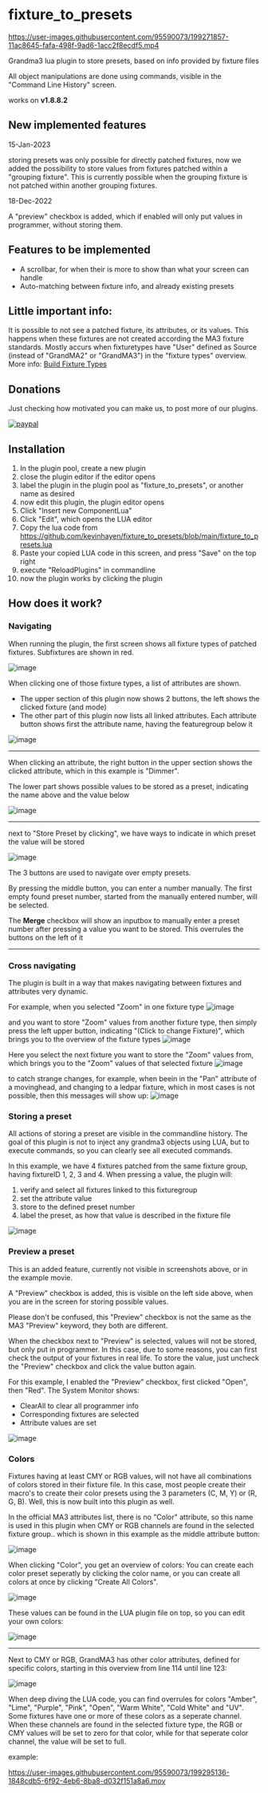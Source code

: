 # fixture_to_presets

https://user-images.githubusercontent.com/95590073/199271857-11ac8645-fafa-498f-9ad6-1acc2f8ecdf5.mp4

Grandma3 lua plugin to store presets, based on info provided by fixture files

All object manipulations are done using commands, visible in the "Command Line History" screen.

works on **v1.8.8.2**

## New implemented features
15-Jan-2023

storing presets was only possible for directly patched fixtures, now we added the possibility to store values from fixtures patched within a "grouping fixture". This is currently possible when the grouping fixture is not patched within another grouping fixtures.

18-Dec-2022

A "preview" checkbox is added, which if enabled will only put values in programmer, without storing them.

## Features to be implemented

- A scrollbar, for when their is more to show than what your screen can handle
- Auto-matching between fixture info, and already existing presets

## Little important info:
It is possible to not see a patched fixture, its attributes, or its values. This happens when these fixtures are not created according the MA3 fixture standards. Mostly accurs when fixturetypes have "User" defined as Source (instead of "GrandMA2" or "GrandMA3") in the "fixture types" overview. More info: [Build Fixture Types](https://help2.malighting.com/Page/grandMA3/ft_build/en)

## Donations

Just checking how motivated you can make us, to post more of our plugins.

[![paypal](https://www.paypalobjects.com/en_US/i/btn/btn_donateCC_LG.gif)](https://www.paypal.com/donate/?hosted_button_id=DYYUK9H8NLV28)

## Installation

1. In the plugin pool, create a new plugin
2. close the plugin editor if the editor opens
3. label the plugin in the plugin pool as "fixture_to_presets", or another name as desired
4. now edit this plugin, the plugin editor opens
5. Click "Insert new ComponentLua"
6. Click "Edit", which opens the LUA editor
7. Copy the lua code from https://github.com/kevinhayen/fixture_to_presets/blob/main/fixture_to_presets.lua
8. Paste your copied LUA code in this screen, and press "Save" on the top right
9. execute "ReloadPlugins" in commandline
10. now the plugin works by clicking the plugin

## How does it work?

### Navigating

When running the plugin, the first screen shows all fixture types of patched fixtures. Subfixtures are shown in red.

![image](https://user-images.githubusercontent.com/95590073/199273784-42c2c9a8-90d7-4332-9478-f53d20b1c31d.png)

When clicking one of those fixture types, a list of attributes are shown.
- The upper section of this plugin now shows 2 buttons, the left shows the clicked fixture (and mode)
- The other part of this plugin now lists all linked attributes. Each attribute button shows first the attribute name, having the featuregroup below it

![image](https://user-images.githubusercontent.com/95590073/199276903-4d0eb1be-67bb-4074-b890-384964fba042.png)

---------

When clicking an attribute, the right button in the upper section shows the clicked attribute, which in this example is "Dimmer".

The lower part shows possible values to be stored as a preset, indicating the name above and the value below

![image](https://user-images.githubusercontent.com/95590073/199278078-c7d06bde-3377-4a9b-9341-906d91fb2ec6.png)

---

next to "Store Preset by clicking", we have ways to indicate in which preset the value will be stored

![image](https://user-images.githubusercontent.com/95590073/199311746-71ba0f02-e071-4fb2-a040-af279d8ff4a1.png)

The 3 buttons are used to navigate over empty presets. 

By pressing the middle button, you can enter a number manually. The first empty found preset number, started from the manually entered number, will be selected.

The **Merge** checkbox will show an inputbox to manually enter a preset number after pressing a value you want to be stored. This overrules the buttons on the left of it

---

### Cross navigating

The plugin is built in a way that makes navigating between fixtures and attributes very dynamic.

For example, when you selected "Zoom" in one fixture type
![image](https://user-images.githubusercontent.com/95590073/199284906-25bf4961-46d9-4fd0-8069-1ee371a91f84.png)

and you want to store "Zoom" values from another fixture type, then simply press the left upper button, indicating "(Click to change Fixture)", which brings you to the overview of the fixture types
![image](https://user-images.githubusercontent.com/95590073/199285196-37669a04-4b9a-40e3-a54b-673163fedb74.png)

Here you select the next fixture you want to store the "Zoom" values from, which brings you to the "Zoom" values of that selected fixture
![image](https://user-images.githubusercontent.com/95590073/199285538-733fcab9-8589-4d58-8863-81dfc2bea0d1.png)

to catch strange changes, for example, when beein in the "Pan" attribute of a movinghead, and changing to a ledpar fixture, which in most cases is not possible, then this messages will show up:
![image](https://user-images.githubusercontent.com/95590073/199286615-2f122e21-2f75-4dd0-a865-84a0e43a38e0.png)

### Storing a preset

All actions of storing a preset are visible in the commandline history. The goal of this plugin is not to inject any grandma3 objects using LUA, but to execute commands, so you can clearly see all executed commands.

In this example, we have 4 fixtures patched from the same fixture group, having fixtureID 1, 2, 3 and 4.
When pressing a value, the plugin will:
1. verify and select all fixtures linked to this fixturegroup
2. set the attribute value
3. store to the defined preset number
4. label the preset, as how that value is described in the fixture file

![image](https://user-images.githubusercontent.com/95590073/199282427-de652418-cef3-4435-a12c-5a6c138c470d.png)

### Preview a preset

This is an added feature, currently not visible in screenshots above, or in the example movie.

A "Preview" checkbox is added, this is visible on the left side above, when you are in the screen for storing possible values.

Please don't be confused, this "Preview" checkbox is not the same as the MA3 "Preview" keyword, they both are different.

When the checkbox next to "Preview" is selected, values will not be stored, but only put in programmer. In this case, due to some reasons, you can first check the output of your fixtures in real life. To store the value, just uncheck the "Preview" checkbox and click the value button again.

For this example, I enabled the "Preview" checkbox, first clicked "Open", then "Red". The System Monitor shows:
- ClearAll to clear all programmer info
- Corresponding fixtures are selected
- Attribute values are set

![image](https://user-images.githubusercontent.com/95590073/208323516-b20610a2-182d-45f8-8d8c-a40d8bac4b74.png)

### Colors

Fixtures having at least CMY or RGB values, will not have all combinations of colors stored in their fixture file.
In this case, most people create their macro's to create their color presets using the 3 parameters (C, M, Y) or (R, G, B).
Well, this is now built into this plugin as well.

In the official MA3 attributes list, there is no "Color" attribute, so this name is used in this plugin when CMY or RGB channels are found in the selected fixture group.. which is shown in this example as the middle attribute button:

![image](https://user-images.githubusercontent.com/95590073/199290248-614fa4dc-7825-4ce2-80d5-bf57f7cee493.png)

When clicking "Color", you get an overview of colors:
You can create each color preset seperatly by clicking the color name, or you can create all colors at once by clicking "Create All Colors".

![image](https://user-images.githubusercontent.com/95590073/199290491-5bc91606-deb0-44f9-8e3e-566e59dd3d21.png)

These values can be found in the LUA plugin file on top, so you can edit your own colors:

![image](https://user-images.githubusercontent.com/95590073/199290814-c22a91d5-14d2-46c0-bc0f-bbd5578cf6f4.png)

---

Next to CMY or RGB, GrandMA3 has other color attributes, defined for specific colors, starting in this overview from line 114 until line 123:

![image](https://user-images.githubusercontent.com/95590073/199293185-7d03859b-3200-4eec-9677-c36c1da40d2a.png)

When deep diving the LUA code, you can find overrules for colors "Amber", "Lime", "Purple", "Pink", "Open", "Warm White", "Cold White" and "UV". Some fixtures have one or more of these colors as a seperate channel. When these channels are found in the selected fixture type, the RGB or CMY values will be set to zero for that color, while for that seperate color channel, the value will be set to full.

example:

https://user-images.githubusercontent.com/95590073/199295136-1848cdb5-6f92-4eb6-8ba8-d032f151a8a6.mov

